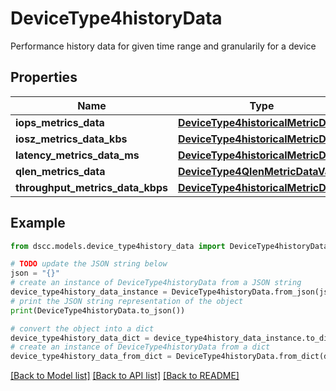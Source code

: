 # DeviceType4historyData

Performance history data for given time range and granularily for a device

## Properties

Name | Type | Description | Notes
------------ | ------------- | ------------- | -------------
**iops_metrics_data** | [**DeviceType4historicalMetricData**](DeviceType4historicalMetricData.md) |  | [optional] 
**iosz_metrics_data_kbs** | [**DeviceType4historicalMetricData**](DeviceType4historicalMetricData.md) |  | [optional] 
**latency_metrics_data_ms** | [**DeviceType4historicalMetricData**](DeviceType4historicalMetricData.md) |  | [optional] 
**qlen_metrics_data** | [**DeviceType4QlenMetricDataValue**](DeviceType4QlenMetricDataValue.md) |  | [optional] 
**throughput_metrics_data_kbps** | [**DeviceType4historicalMetricData**](DeviceType4historicalMetricData.md) |  | [optional] 

## Example

```python
from dscc.models.device_type4history_data import DeviceType4historyData

# TODO update the JSON string below
json = "{}"
# create an instance of DeviceType4historyData from a JSON string
device_type4history_data_instance = DeviceType4historyData.from_json(json)
# print the JSON string representation of the object
print(DeviceType4historyData.to_json())

# convert the object into a dict
device_type4history_data_dict = device_type4history_data_instance.to_dict()
# create an instance of DeviceType4historyData from a dict
device_type4history_data_from_dict = DeviceType4historyData.from_dict(device_type4history_data_dict)
```
[[Back to Model list]](../README.md#documentation-for-models) [[Back to API list]](../README.md#documentation-for-api-endpoints) [[Back to README]](../README.md)


